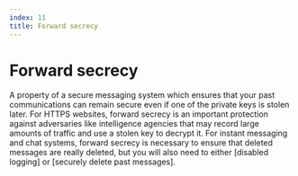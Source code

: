 ```yaml
---
index: 11
title: Forward secrecy
---
```

# Forward secrecy

A property of a secure messaging system which ensures that your past communications can remain secure even if one of the private keys is stolen later. For HTTPS websites, forward secrecy is an important protection against adversaries like intelligence agencies that may record large amounts of traffic and use a stolen key to decrypt it. For instant messaging and chat systems, forward secrecy is necessary to ensure that deleted messages are really deleted, but you will also need to either [disabled logging] or [securely delete past messages].